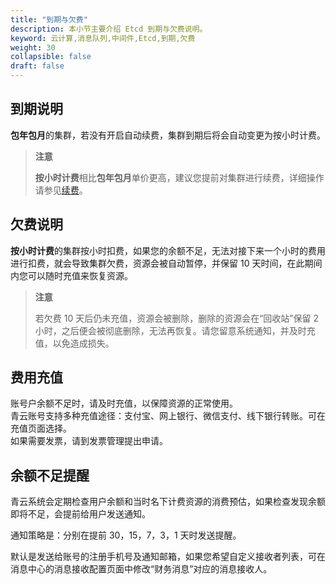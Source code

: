 ```yaml
---
title: "到期与欠费"
description: 本小节主要介绍 Etcd 到期与欠费说明。 
keyword: 云计算,消息队列,中间件,Etcd,到期,欠费 
weight: 30
collapsible: false
draft: false
---
```


## 到期说明

**包年包月**的集群，若没有开启自动续费，集群到期后将会自动变更为按小时计费。  

> **注意**
> 
> **按小时计费**相比**包年包月**单价更高，建议您提前对集群进行续费，详细操作请参见[续费](../../manual/mgt_cluster/renewal)。

## 欠费说明

**按小时计费**的集群按小时扣费，如果您的余额不足，无法对接下来一个小时的费用进行扣费，就会导致集群欠费，资源会被自动暂停，并保留 10 天时间，在此期间内您可以随时充值来恢复资源。

> **注意**
> 
> 若欠费 10 天后仍未充值，资源会被删除，删除的资源会在“回收站”保留 2 小时，之后便会被彻底删除，无法再恢复。请您留意系统通知，并及时充值，以免造成损失。

## 费用充值

账号户余额不足时，请及时充值，以保障资源的正常使用。    
青云账号支持多种充值途径：支付宝、网上银行、微信支付、线下银行转账。可在充值页面选择。    
如果需要发票，请到发票管理提出申请。

## 余额不足提醒

青云系统会定期检查用户余额和当时名下计费资源的消费预估，如果检查发现余额即将不足，会提前给用户发送通知。

通知策略是：分别在提前 30，15，7，3，1 天时发送提醒。 

默认是发送给账号的注册手机号及通知邮箱，如果您希望自定义接收者列表，可在消息中心的消息接收配置页面中修改“财务消息”对应的消息接收人。
